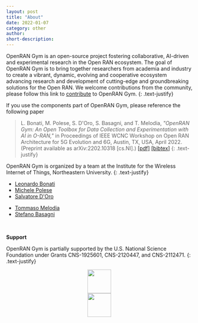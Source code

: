 ```yaml
---
layout: post
title: "About"
date: 2022-01-07
category: other
author:
short-description:
---
```


OpenRAN Gym is an open-source project fostering collaborative, AI-driven and experimental research in the Open RAN ecosystem.
The goal of OpenRAN Gym is to bring together researchers from academia and industry to create a vibrant, dynamic, evolving and cooperative ecosystem advancing research and development of cutting-edge and groundbreaking solutions for the Open RAN.
We welcome contributions from the community, please follow this link to [contribute](/other/contribute) to OpenRAN Gym.
{: .text-justify}

If you use the components part of OpenRAN Gym, please reference the following paper
> L. Bonati, M. Polese, S. D'Oro, S. Basagni, and T. Melodia,
> *"OpenRAN Gym: An Open Toolbox for Data Collection and Experimentation with AI in O-RAN,"*
> in Proceedings of IEEE WCNC Workshop on Open RAN Architecture for 5G Evolution and 6G, Austin, TX, USA, April 2022.
> (Preprint available as arXiv:2202.10318 [cs.NI].)
> <a href="https://arxiv.org/pdf/2202.10318.pdf" target="_blank">[pdf]</a>
> <a href="https://ece.northeastern.edu/wineslab/wines_bibtex/bonati2022openrangym.txt" target="_blank">[bibtex]</a>
> {: .text-justify}

OpenRAN Gym is organized by a team at the Institute for the Wireless Internet of Things, Northeastern University.
{: .text-justify}

- <a href="https://ece.northeastern.edu/wineslab/Leonardo.php" target="_blank">Leonardo Bonati</a>
- <a href="https://ece.northeastern.edu/wineslab/Michele.php" target="_blank">Michele Polese</a>
- <a href="https://ece.northeastern.edu/wineslab/Salvatore.php" target="_blank">Salvatore D'Oro</a>

<i></i>
- <a href="https://ece.northeastern.edu/wineslab/tmelodia.php" target="_blank">Tommaso Melodia</a>
- <a href="https://ece.northeastern.edu/fac-ece/basagni/" target="_blank">Stefano Basagni</a>

&nbsp;

**Support**

OpenRAN Gym is partially supported by the U.S. National Science Foundation under Grants CNS-1925601, CNS-2120447, and CNS-2112471.
{: .text-justify}

<div style="text-align: center">
    <div class="img-sp">
        <a href="https://www.northeastern.edu/wiot/" target="_blank"><img src="../assets/other/NU_IoT_NLuxPlus_BRBB.png" height=64></a>
    </div>
    <div class="img-sp">
         <a href="https://advancedwireless.org/" target="_blank"><img src="../assets/other/pawr.png" height=64></a>
    </div>
</div>
